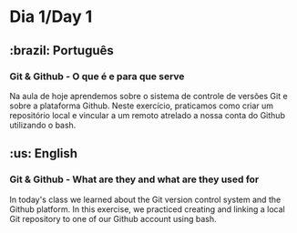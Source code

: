 # Dia 1/Day 1
<h2>:brazil: Português</h2>
<h3>Git & Github - O que é e para que serve</h3>
<p>Na aula de hoje aprendemos sobre o sistema de controle de versões Git e sobre a plataforma Github. Neste exercício, praticamos como criar um repositório local e vincular a um remoto atrelado a nossa conta do Github utilizando o bash.</p>

<h2>:us: English</h2>
<h3>Git & Github - What are they and what are they used for</h3>
<p>In today's class we learned about the Git version control system and the Github platform. In this exercise, we practiced creating and linking a local Git repository to one of our Github account using bash.</p>
